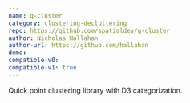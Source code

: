 ```yaml
---
name: q-cluster
category: clustering-decluttering
repo: https://github.com/spatialdev/q-cluster
author: Nicholas Hallahan
author-url: https://github.com/hallahan
demo: 
compatible-v0:
compatible-v1: true
---
```


Quick point clustering library with D3 categorization.
